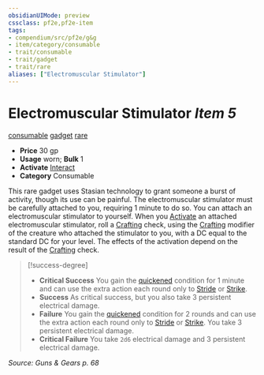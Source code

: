 ```yaml
---
obsidianUIMode: preview
cssclass: pf2e,pf2e-item
tags:
- compendium/src/pf2e/g&g
- item/category/consumable
- trait/consumable
- trait/gadget
- trait/rare
aliases: ["Electromuscular Stimulator"]
---
```

# Electromuscular Stimulator *Item 5*  
[consumable](../../../rules/traits/consumable.md)  [gadget](../../../rules/traits/gadget-g-g.md)  [rare](../../../rules/traits/rare.md)  

- **Price** 30 gp
- **Usage** worn; **Bulk** 1
- **Activate** [Interact](../../../rules/actions/interact.md)
- **Category** Consumable

This rare gadget uses Stasian technology to grant someone a burst of activity, though its use can be painful. The electromuscular stimulator must be carefully attached to you, requiring 1 minute to do so. You can attach an electromuscular stimulator to yourself. When you [Activate](../../../rules/actions/activate-an-item.md) an attached electromuscular stimulator, roll a [Crafting](../../skills.md#Crafting) check, using the [Crafting](../../skills.md#Crafting) modifier of the creature who attached the stimulator to you, with a DC equal to the standard DC for your level. The effects of the activation depend on the result of the [Crafting](../../skills.md#Crafting) check.

> [!success-degree] 
> - **Critical Success** You gain the [quickened](../../../rules/conditions.md#Quickened) condition for 1 minute and can use the extra action each round only to [Stride](../../../rules/actions/stride.md) or [Strike](../../../rules/actions/strike.md).
> - **Success** As critical success, but you also take 3 persistent electrical damage.
> - **Failure** You gain the [quickened](../../../rules/conditions.md#Quickened) condition for 2 rounds and can use the extra action each round only to [Stride](../../../rules/actions/stride.md) or [Strike](../../../rules/actions/strike.md). You take 3 persistent electrical damage.
> - **Critical Failure** You take `2d6` electrical damage and 3 persistent electrical damage.

*Source: Guns & Gears p. 68*